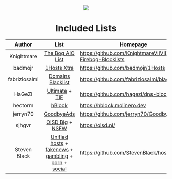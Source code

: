 <div align="center">

[![](https://github.com/KnightmareVIIVIIXC/bigaioblocklist/assets/114373431/8adaf119-3227-4536-ac24-9b6f93b633e3)
](https://raw.githubusercontent.com/KnightmareVIIVIIXC/bigaioblocklist/main/bigaiolist.txt)

# Included Lists

| Author | List | Homepage |
|:---:|:---:|---|
| Knightmare | [The Bog AIO List](https://raw.githubusercontent.com/KnightmareVIIVIIXC/AIO-Firebog-Blocklists/main/hostslists/aiofirebog.txt) | https://github.com/KnightmareVIIVIIXC/AIO-Firebog-Blocklists |
| badmojr | [1Hosts Xtra](https://raw.githubusercontent.com/badmojr/1Hosts/master/Xtra/adblock.txt) | https://github.com/badmojr/1Hosts |
| fabriziosalmi | [Domains Blacklist](https://github.com/fabriziosalmi/blacklists/releases/download/latest/blacklist.txt) | https://github.com/fabriziosalmi/blacklists |
| HaGeZi | [Ultimate](https://raw.githubusercontent.com/hagezi/dns-blocklists/main/adblock/ultimate.txt) + [TIF](https://raw.githubusercontent.com/hagezi/dns-blocklists/main/adblock/tif.txt) | https://github.com/hagezi/dns-blocklists |
| hectorm | [hBlock](https://hblock.molinero.dev/hosts_adblock.txt) | https://hblock.molinero.dev |
| jerryn70 | [GoodbyeAds](https://raw.githubusercontent.com/jerryn70/GoodbyeAds/master/Formats/GoodbyeAds-AdBlock-Filter.txt) | https://github.com/jerryn70/GoodbyeAds |
| sjhgvr | [OISD Big](https://raw.githubusercontent.com/sjhgvr/oisd/main/oisd_big.txt) + [NSFW](https://raw.githubusercontent.com/sjhgvr/oisd/main/oisd_nsfw.txt) | https://oisd.nl/ |
| Steven Black | [Unified hosts](https://raw.githubusercontent.com/StevenBlack/hosts/master/hosts) + [fakenews](https://raw.githubusercontent.com/StevenBlack/hosts/master/alternates/fakenews-only/hosts) + [gambling](https://raw.githubusercontent.com/StevenBlack/hosts/master/alternates/gambling-only/hosts) + [porn](https://raw.githubusercontent.com/StevenBlack/hosts/master/alternates/porn-only/hosts) + [social](https://raw.githubusercontent.com/StevenBlack/hosts/master/alternates/social-only/hosts) | https://github.com/StevenBlack/hosts |

</div>
